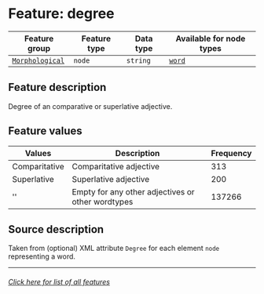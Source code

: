 # Feature: degree

Feature group | Feature type | Data type | Available for node types
---  | --- | --- | ---
[`Morphological`](home.md#morphological-features) | `node` | `string`  | [`word`](wordnodefeatures.md#readme)

## Feature description
Degree of an comparative or superlative adjective.

## Feature values

Values| Description | Frequency
--- | --- | ---
Comparitative | Comparitative adjective | 313
Superlative | Superlative adjective | 200
'' | Empty for any other adjectives or other wordtypes | 137266

## Source description

Taken from (optional) XML attribute `Degree` for each element `node` representing a word.

---
###### [Click here for list of all features](home.md#readme)
